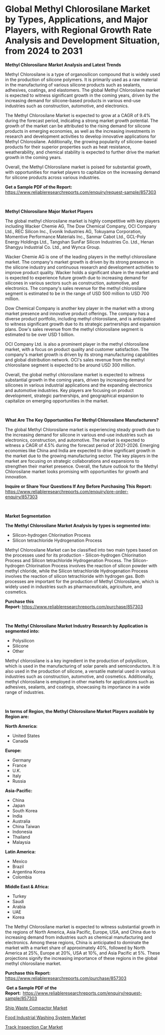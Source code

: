 <p><h1>Global Methyl Chlorosilane Market by Types, Applications, and Major Players, with Regional Growth Rate Analysis and Development Situation, from 2024 to 2031</h1></p><p><strong>Methyl Chlorosilane Market Analysis and Latest Trends</strong></p>
<p><p>Methyl Chlorosilane is a type of organosilicon compound that is widely used in the production of silicone polymers. It is primarily used as a raw material in the manufacturing of various silicone products such as sealants, adhesives, coatings, and elastomers. The global Methyl Chlorosilane market is expected to witness significant growth in the coming years, driven by the increasing demand for silicone-based products in various end-use industries such as construction, automotive, and electronics.</p><p>The Methyl Chlorosilane Market is expected to grow at a CAGR of 9.4% during the forecast period, indicating a strong market growth potential. The growth of the market can be attributed to the rising demand for silicone products in emerging economies, as well as the increasing investments in research and development activities to develop innovative applications for Methyl Chlorosilane. Additionally, the growing popularity of silicone-based products for their superior properties such as heat resistance, weatherability, and chemical stability is expected to further drive the market growth in the coming years.</p><p>Overall, the Methyl Chlorosilane market is poised for substantial growth, with opportunities for market players to capitalize on the increasing demand for silicone products across various industries.</p></p>
<p><strong>Get a Sample PDF of the Report:&nbsp;</strong> <a href="https://www.reliableresearchreports.com/enquiry/request-sample/857303">https://www.reliableresearchreports.com/enquiry/request-sample/857303</a></p>
<p>&nbsp;</p>
<p><strong>Methyl Chlorosilane Major Market Players</strong></p>
<p><p>The global methyl chlorosilane market is highly competitive with key players including Wacker Chemie AG, The Dow Chemical Company, OCI Company Ltd., REC Silicon Inc., Evonik Industries AG, Tokuyama Corporation, Momentive Performance Materials Inc., Sanmar Cabot Ltd., GCL-Poly Energy Holdings Ltd., Tangshan SunFar Silicon Industries Co. Ltd., Henan Shangyu Industrial Co. Ltd., and Wynca Group.</p><p>Wacker Chemie AG is one of the leading players in the methyl chlorosilane market. The company's market growth is driven by its strong presence in the silicone industry and continuous research and development activities to improve product quality. Wacker holds a significant share in the market and is expected to experience future growth due to increasing demand for silicones in various sectors such as construction, automotive, and electronics. The company's sales revenue for the methyl chlorosilane segment is estimated to be in the range of USD 500 million to USD 700 million.</p><p>Dow Chemical Company is another key player in the market with a strong market presence and innovative product offerings. The company has a diverse product portfolio, including methyl chlorosilane, and is anticipated to witness significant growth due to its strategic partnerships and expansion plans. Dow's sales revenue from the methyl chlorosilane segment is estimated to be over USD 1 billion.</p><p>OCI Company Ltd. is also a prominent player in the methyl chlorosilane market, with a focus on product quality and customer satisfaction. The company's market growth is driven by its strong manufacturing capabilities and global distribution network. OCI's sales revenue from the methyl chlorosilane segment is expected to be around USD 300 million.</p><p>Overall, the global methyl chlorosilane market is expected to witness substantial growth in the coming years, driven by increasing demand for silicones in various industrial applications and the expanding electronics and automotive industries. Key players are focusing on product development, strategic partnerships, and geographical expansion to capitalize on emerging opportunities in the market.</p></p>
<p>&nbsp;</p>
<p><strong>What Are The Key Opportunities For Methyl Chlorosilane Manufacturers?</strong></p>
<p><p>The global Methyl Chlorosilane market is experiencing steady growth due to the increasing demand for silicone in various end-use industries such as electronics, construction, and automotive. The market is expected to witness a CAGR of 4.5% during the forecast period of 2021-2026. Emerging economies like China and India are expected to drive significant growth in the market due to the growing manufacturing sector. The key players in the market are focusing on strategic collaborations and expansions to strengthen their market presence. Overall, the future outlook for the Methyl Chlorosilane market looks promising with opportunities for growth and innovation.</p></p>
<p><strong>Inquire or Share Your Questions If Any Before Purchasing This Report:</strong> <a href="https://www.reliableresearchreports.com/enquiry/pre-order-enquiry/857303">https://www.reliableresearchreports.com/enquiry/pre-order-enquiry/857303</a></p>
<p>&nbsp;</p>
<p><strong>Market Segmentation</strong></p>
<p><strong>The Methyl Chlorosilane Market Analysis by types is segmented into:</strong></p>
<p><ul><li>Silicon-hydrogen Chlorination Process</li><li>Silicon tetrachloride Hydrogenation Process</li></ul></p>
<p><p>Methyl Chlorosilane Market can be classified into two main types based on the processes used for its production - Silicon-hydrogen Chlorination Process and Silicon tetrachloride Hydrogenation Process. The Silicon-hydrogen Chlorination Process involves the reaction of silicon powder with methyl chloride, while the Silicon tetrachloride Hydrogenation Process involves the reaction of silicon tetrachloride with hydrogen gas. Both processes are important for the production of Methyl Chlorosilane, which is widely used in industries such as pharmaceuticals, agriculture, and cosmetics.</p></p>
<p><strong>Purchase this Report:&nbsp;</strong><a href="https://www.reliableresearchreports.com/purchase/857303">https://www.reliableresearchreports.com/purchase/857303</a></p>
<p>&nbsp;</p>
<p><strong>The Methyl Chlorosilane Market Industry Research by Application is segmented into:</strong></p>
<p><ul><li>Polysilicon</li><li>Silicone</li><li>Other</li></ul></p>
<p><p>Methyl chlorosilane is a key ingredient in the production of polysilicon, which is used in the manufacturing of solar panels and semiconductors. It is also used in the production of silicone, a versatile material used in various industries such as construction, automotive, and cosmetics. Additionally, methyl chlorosilane is employed in other markets for applications such as adhesives, sealants, and coatings, showcasing its importance in a wide range of industries.</p></p>
<p>&nbsp;</p>
<p><strong>In terms of Region, the Methyl Chlorosilane Market Players available by Region are:</strong></p>
<p>
    <p> <strong> North America: </strong>
        <ul>
            <li>United States</li>
            <li>Canada</li>
        </ul>
        </p> 
    <p> <strong> Europe: </strong>
        <ul>
            <li>Germany</li>
            <li>France</li>
            <li>U.K.</li>
            <li>Italy</li>
            <li>Russia</li>
        </ul>
        </p> 
    <p> <strong> Asia-Pacific: </strong>
        <ul>
            <li>China</li>
            <li>Japan</li>
            <li>South Korea</li>
            <li>India</li>
            <li>Australia</li>
            <li>China Taiwan</li>
            <li>Indonesia</li>
            <li>Thailand</li>
            <li>Malaysia</li>
        </ul>
        </p> 
    <p> <strong> Latin America: </strong>
        <ul>
            <li>Mexico</li>
            <li>Brazil</li>
            <li>Argentina Korea</li>
            <li>Colombia</li>
        </ul>
        </p> 
    <p> <strong> Middle East & Africa: </strong>
        <ul>
            <li>Turkey</li>
            <li>Saudi</li>
            <li>Arabia</li>
            <li>UAE</li>
            <li>Korea</li>
        </ul>
    </p>
    </p>
<p><p>The Methyl Chlorosilane market is expected to witness substantial growth in the regions of North America, Asia Pacific, Europe, USA, and China due to increasing demand from industries such as chemical manufacturing and electronics. Among these regions, China is anticipated to dominate the market with a market share of approximately 40%, followed by North America at 25%, Europe at 20%, USA at 10%, and Asia Pacific at 5%. These projections signify the increasing importance of these regions in the global methyl chlorosilane market.</p></p>
<p><strong>Purchase this Report: </strong><a href="https://www.reliableresearchreports.com/purchase/857303">https://www.reliableresearchreports.com/purchase/857303</a></p>
<p>&nbsp;<strong>Get a Sample PDF of the Report:&nbsp;&nbsp;</strong><a href="https://www.reliableresearchreports.com/enquiry/request-sample/857303">https://www.reliableresearchreports.com/enquiry/request-sample/857303</a></p>
<p><strong></strong></p>
<p><p><a href="https://view.publitas.com/reportprime-1/ship-waste-compactor-market-size-share-trends-analysis-report-by-application-regional-outlook-competitive-strategies-and-segment-forecasts-2024-2031/">Ship Waste Compactor Market</a></p><p><a href="https://view.publitas.com/reportprime-1/food-industrial-washing-system-market-size-focuses-on-market-dynamics-in-depth-analysis-and-future-projections-of-its-market-forecasted-for-period-from-2024-to-2031/">Food Industrial Washing System Market</a></p><p><a href="https://view.publitas.com/reportprime-1/track-inspection-car-market-size-growth-outlook-from-2024-to-2031-projecting-at-markets-trends-analysis-by-application-regional-outlook-and-revenue/">Track Inspection Car Market</a></p></p>